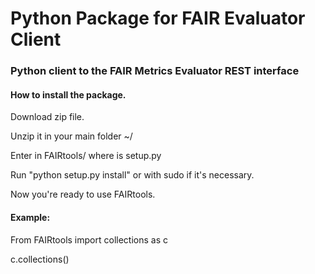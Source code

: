 # Python Package for FAIR Evaluator Client
### Python client to the FAIR Metrics Evaluator REST interface

#### How to install the package.

Download zip file.

Unzip it in your main folder ~/

Enter in FAIRtools/ where is setup.py

Run "python setup.py install" or with sudo if it's necessary.

Now you're ready to use FAIRtools.

#### Example:
From FAIRtools import collections as c

c.collections()

